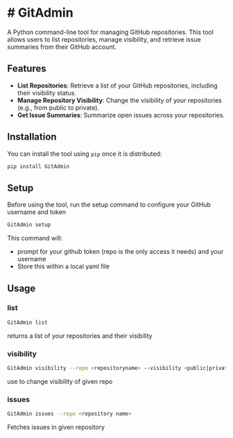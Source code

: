 # # GitAdmin

A Python command-line tool for managing GitHub repositories. This tool allows users to list repositories, manage visibility, and retrieve issue summaries from their GitHub account.

## Features

- **List Repositories**: Retrieve a list of your GitHub repositories, including their visibility status.
- **Manage Repository Visibility**: Change the visibility of your repositories (e.g., from public to private).
- **Get Issue Summaries**: Summarize open issues across your repositories.

## Installation

You can install the tool using `pip` once it is distributed:

```bash
pip install GitAdmin
```

## Setup
Before using the tool, run the setup command to configure your GitHub username and token
```bash
GitAdmin setup
```
This command will:
- prompt for your github token (repo is the only access it needs) and your username
- Store this within a local yaml file

## Usage
### list
```bash
GitAdmin list
```
returns a list of your repositories and their visibility
### visibility
```bash
GitAdmin visibility --repo <repositoryname> --visibility <public|private>
```
use to change visibility of given repo
### issues
```bash
GitAdmin issues --repo <repository name>
```
Fetches issues in given repository

